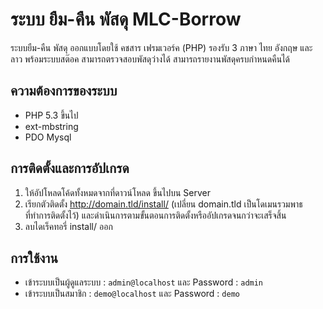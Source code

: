 # ระบบ ยืม-คืน พัสดุ MLC-Borrow

ระบบยืม-คืน พัสดุ ออกแบบโดยใช้ คชสาร เฟรมเวอร์ค (PHP) รองรับ 3 ภาษา ไทย อังกฤษ และ ลาว พร้อมระบบสต๊อค สามารถตรวจสอบพัสดุว่างได้ สามารถรายงานพัสดุครบกำหนดคืนได้

## ความต้องการของระบบ

- PHP 5.3 ขึ้นไป
- ext-mbstring
- PDO Mysql

## การติดตั้งและการอัปเกรด

1.  ให้อัปโหลดโค้ดทั้งหมดจากที่ดาวน์โหลด ขึ้นไปบน Server
2.  เรียกตัวติดตั้ง http://domain.tld/install/ (เปลี่ยน domain.tld เป็นโดเมนรวมพาธที่ทำการติดตั้งไว้) และดำเนินการตามขั้นตอนการติดตั้งหรืออัปเกรดจนกว่าจะเสร็จสิ้น
3.  ลบไดเร็คทอรี่ install/ ออก

## การใช้งาน

- เข้าระบบเป็นผู้ดูแลระบบ : `admin@localhost` และ Password : `admin`
- เข้าระบบเป็นสมาชิก : `demo@localhost` และ Password : `demo`



